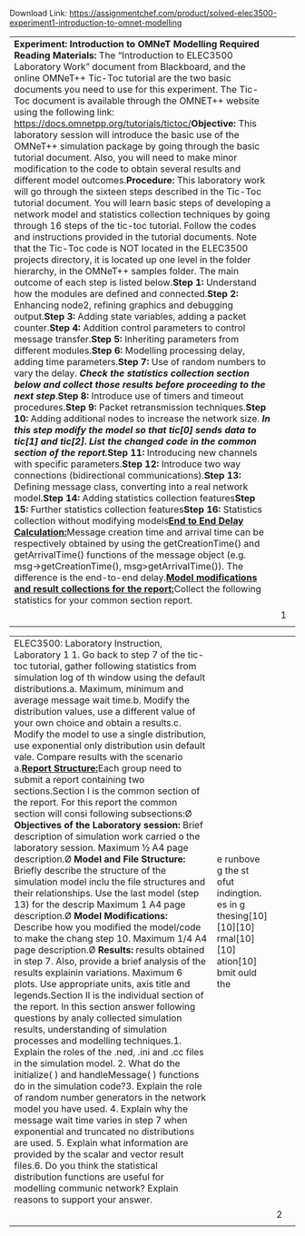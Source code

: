 Download Link: https://assignmentchef.com/product/solved-elec3500-experiment1-introduction-to-omnet-modelling
<br>



<table width="751">

 <tbody>

  <tr>

   <td width="702">  <strong>Experiment: Introduction to OMNeT Modelling </strong><strong>Required Reading Materials:</strong> The “Introduction to ELEC3500 Laboratory Work” document from Blackboard, and the online OMNeT++ Tic-Toc tutorial are the two basic documents you need to use for this experiment. The Tic-Toc document is available through the OMNET++ website using the following link: <a href="https://docs.omnetpp.org/tutorials/tictoc/">https://docs.omnetpp.org/tutorials/tictoc/</a><strong>Objective:</strong> This laboratory session will introduce the basic use of the OMNeT++ simulation package by going through the basic tutorial document. Also, you will need to make minor modification to the code to obtain several results and different model outcomes.<strong>Procedure: </strong>This laboratory work will go through the sixteen steps described in the Tic-Toc tutorial document. You will learn basic steps of developing a network model and statistics collection techniques by going through 16 steps of the tic-toc tutorial. Follow the codes and instructions provided in the tutorial documents. Note that the Tic-Toc code is NOT located in the ELEC3500 projects directory, it is located up one level in the folder hierarchy, in the OMNeT++ samples folder. The main outcome of each step is listed below.<strong>Step 1:</strong><strong>      </strong>Understand how the modules are defined and connected.<strong>Step 2:</strong><strong>      </strong>Enhancing node2, refining graphics and debugging output.<strong>Step 3:</strong><strong>      </strong>Adding state variables, adding a packet counter.<strong>Step 4:</strong><strong>      </strong>Addition control parameters to control message transfer.<strong>Step 5:</strong><strong>      </strong>Inheriting parameters from different modules.<strong>Step 6:</strong><strong>      </strong>Modelling processing delay, adding time parameters.<strong>Step 7:</strong> Use of random numbers to vary the delay. <strong><em>Check the statistics collection section below and collect those results before proceeding to the next step</em></strong>.<strong>Step 8:</strong><strong>      </strong>Introduce use of timers and timeout procedures.<strong>Step 9:</strong><strong>      </strong>Packet retransmission techniques.<strong>Step 10:</strong> Adding additional nodes to increase the network size. <strong><em>In this step modify the model so that tic[0] sends data to tic[1] and tic[2]</em>. <em>List the changed code in the common section of the report.</em></strong><strong>Step 11:</strong> Introducing new channels with specific parameters.<strong>Step 12:</strong> Introduce two way connections (bidirectional communications).<strong>Step 13:</strong> Defining message class, converting into a real network model.<strong>Step 14:</strong> Adding statistics collection features<strong>Step 15:</strong> Further statistics collection features<strong>Step 16:</strong> Statistics collection without modifying models<strong><u>End to End Delay Calculation:</u></strong>Message creation time and arrival time can be respectively obtained by using the getCreationTime() and getArrivalTime() functions of the message object (e.g. msg-&gt;getCreationTime(), msg&gt;getArrivalTime()). The difference is the end-to-end delay.<strong><u>Model modifications and result collections for the report:</u></strong>Collect the following statistics for your common section report.</td>

   <td width="49"> </td>

  </tr>

  <tr>

   <td rowspan="2" width="702"></td>

   <td width="49">1</td>

  </tr>

  <tr>

   <td width="49"> </td>

  </tr>

 </tbody>

</table>




<table width="751">

 <tbody>

  <tr>

   <td width="675">ELEC3500: Laboratory Instruction, Laboratory 1 1. Go back to step 7 of the tic-toc tutorial, gather following statistics from simulation log of th window using the default distributions.a.       Maximum, minimum and average message wait time.b.      Modify the distribution values, use a different value of your own choice and obtain a results.c.       Modify the model to use a single distribution, use exponential only distribution usin default vale. Compare results with the scenario a.<strong><u>Report Structure:</u></strong>Each group need to submit a report containing two sections.Section I is the common section of the report. For this report the common section will consi following subsections:Ø <strong>Objectives of the Laboratory session:</strong> Brief description of simulation work carried o the laboratory session. Maximum ½ A4 page description.Ø <strong>Model and File Structure:</strong> Briefly describe the structure of the simulation model inclu the file structures and their relationships. Use the last model (step 13) for the descrip Maximum 1 A4 page description.Ø <strong>Model Modifications:</strong> Describe how you modified the model/code to make the chang step 10. Maximum 1/4 A4 page description.Ø <strong>Results:</strong> results obtained in step 7. Also, provide a brief analysis of the results explainin variations. Maximum 6 plots. Use appropriate units, axis title and legends.Section II is the individual section of the report. In this section answer following questions by analy collected simulation results, understanding of simulation processes and modelling techniques.1.      Explain the roles of the .ned, .ini and .cc files in the simulation model. 2.      What do the initialize( ) and handleMessage( ) functions do in the simulation code?3.      Explain the role of random number generators in the network model you have used. 4.      Explain why the message wait time varies in step 7 when exponential and truncated no distributions are used. 5.      Explain what information are provided by the scalar and vector result files.6.      Do you think the statistical distribution functions are useful for modelling communic network? Explain reasons to support your answer. </td>

   <td width="27">e runbove g the st ofut indingtion. es in g thesing[10][10][10] rmal[10][10] ation[10] bmit ould  the</td>

   <td width="49">         </td>

  </tr>

  <tr>

   <td colspan="2" rowspan="2" width="702"></td>

   <td width="49">2</td>

  </tr>

  <tr>

   <td width="49"> </td>

  </tr>

 </tbody>

</table>


